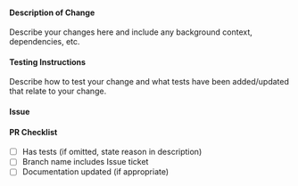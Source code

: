 #### Description of Change
Describe your changes here and include any background context, dependencies, etc.


#### Testing Instructions
Describe how to test your change and what tests have been added/updated that relate to your change. 


#### Issue


#### PR Checklist
- [ ] Has tests (if omitted, state reason in description)
- [ ] Branch name includes Issue ticket
- [ ] Documentation updated (if appropriate)
